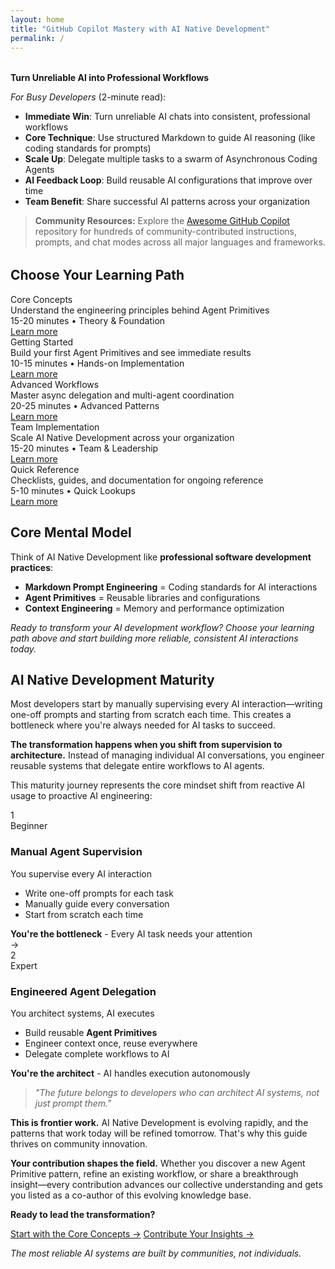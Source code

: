```yaml
---
layout: home
title: "GitHub Copilot Mastery with AI Native Development"
permalink: /
---
```


<div style="margin: 32px 0;" markdown="1">

**Turn Unreliable AI into Professional Workflows**

*For Busy Developers* (2-minute read):

- **Immediate Win**: Turn unreliable AI chats into consistent, professional workflows
- **Core Technique**: Use structured Markdown to guide AI reasoning (like coding standards for prompts)
- **Scale Up**: Delegate multiple tasks to a swarm of Asynchronous Coding Agents
- **AI Feedback Loop**: Build reusable AI configurations that improve over time
- **Team Benefit**: Share successful AI patterns across your organization

> **Community Resources:** Explore the [Awesome GitHub Copilot](https://github.com/github/awesome-copilot) repository for hundreds of community-contributed instructions, prompts, and chat modes across all major languages and frameworks.

</div>

## Choose Your Learning Path

<div class="learning-paths">
  <div class="path-card">
    <div class="path-title">Core Concepts</div>
    <div class="path-description">Understand the engineering principles behind Agent Primitives</div>
    <div class="path-meta">15-20 minutes • Theory & Foundation</div>
    <a href="docs/concepts/" class="path-link">Learn more</a>
  </div>

  <div class="path-card">
    <div class="path-title">Getting Started</div>
    <div class="path-description">Build your first Agent Primitives and see immediate results</div>
    <div class="path-meta">10-15 minutes • Hands-on Implementation</div>
    <a href="docs/getting-started/" class="path-link">Learn more</a>
  </div>

  <div class="path-card">
    <div class="path-title">Advanced Workflows</div>
    <div class="path-description">Master async delegation and multi-agent coordination</div>
    <div class="path-meta">20-25 minutes • Advanced Patterns</div>
    <a href="docs/workflows/" class="path-link">Learn more</a>
  </div>

  <div class="path-card">
    <div class="path-title">Team Implementation</div>
    <div class="path-description">Scale AI Native Development across your organization</div>
    <div class="path-meta">15-20 minutes • Team & Leadership</div>
    <a href="docs/team-adoption/" class="path-link">Learn more</a>
  </div>

  <div class="path-card">
    <div class="path-title">Quick Reference</div>
    <div class="path-description">Checklists, guides, and documentation for ongoing reference</div>
    <div class="path-meta">5-10 minutes • Quick Lookups</div>
    <a href="docs/reference/" class="path-link">Learn more</a>
  </div>
</div>

## Core Mental Model

Think of AI Native Development like **professional software development practices**:

- **Markdown Prompt Engineering** = Coding standards for AI interactions
- **Agent Primitives** = Reusable libraries and configurations  
- **Context Engineering** = Memory and performance optimization

*Ready to transform your AI development workflow? Choose your learning path above and start building more reliable, consistent AI interactions today.*

## AI Native Development Maturity

Most developers start by manually supervising every AI interaction—writing one-off prompts and starting from scratch each time. This creates a bottleneck where you're always needed for AI tasks to succeed.

**The transformation happens when you shift from supervision to architecture.** Instead of managing individual AI conversations, you engineer reusable systems that delegate entire workflows to AI agents.

This maturity journey represents the core mindset shift from reactive AI usage to proactive AI engineering:

<div class="maturity-timeline">
  <div class="maturity-stage maturity-from">
    <div class="stage-content">
      <div class="stage-header">
        <div class="stage-number">1</div>
        <div class="stage-label">Beginner</div>
      </div>
      <h3>Manual Agent Supervision</h3>
      <p class="stage-subtitle">You supervise every AI interaction</p>
      <ul class="stage-points">
        <li>Write one-off prompts for each task</li>
        <li>Manually guide every conversation</li>
        <li>Start from scratch each time</li>
      </ul>
      <div class="stage-outcome">
        <strong>You're the bottleneck</strong> - Every AI task needs your attention
      </div>
    </div>
  </div>

  <div class="timeline-connector">
    <div class="connector-arrow">→</div>
  </div>

  <div class="maturity-stage maturity-to">
    <div class="stage-content">
      <div class="stage-header">
        <div class="stage-number">2</div>
        <div class="stage-label">Expert</div>
      </div>
      <h3>Engineered Agent Delegation</h3>
      <p class="stage-subtitle">You architect systems, AI executes</p>
      <ul class="stage-points">
        <li>Build reusable <strong>Agent Primitives</strong></li>
        <li>Engineer context once, reuse everywhere</li>
        <li>Delegate complete workflows to AI</li>
      </ul>
      <div class="stage-outcome">
        <strong>You're the architect</strong> - AI handles execution autonomously
      </div>
    </div>
  </div>
</div>

> *"The future belongs to developers who can architect AI systems, not just prompt them."*

**This is frontier work.** AI Native Development is evolving rapidly, and the patterns that work today will be refined tomorrow. That's why this guide thrives on community innovation.

**Your contribution shapes the field.** Whether you discover a new Agent Primitive pattern, refine an existing workflow, or share a breakthrough insight—every contribution advances our collective understanding and gets you listed as a co-author of this evolving knowledge base.

**Ready to lead the transformation?** 

<div class="cta-buttons">
  <a href="docs/concepts/" class="btn-primary">Start with the Core Concepts →</a>
  <a href="https://github.com/danielmeppiel/awesome-ai-native/blob/main/CONTRIBUTING.md" class="github-btn"><span class="github-text">Contribute Your Insights →</span></a>
</div>

*The most reliable AI systems are built by communities, not individuals.*

